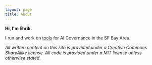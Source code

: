 ```yaml
---
layout: page
title: About
---
```


**Hi, I'm Ehrik.**

I run and work on [tools](credo.ai) for AI Governance in the SF Bay Area.

*All written content on this site is provided under a Creative Commons ShareAlike license. All code is provided under a MIT license unless otherwise stated.*